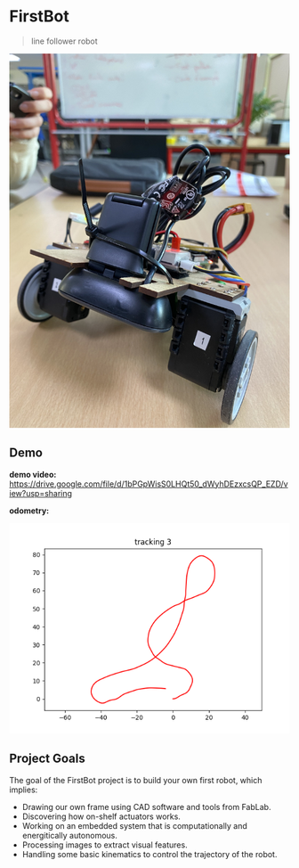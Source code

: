 # FirstBot
> line follower robot

![](./robot.jpg)

## Demo

**demo video:**
https://drive.google.com/file/d/1bPGpWisS0LHQt50_dWyhDEzxcsQP_EZD/view?usp=sharing

**odometry:**

![](./script/tracking3.png)


## Project Goals

The goal of the FirstBot project is to build your own first robot, which implies:

- Drawing our own frame using CAD software and tools from FabLab.
- Discovering how on-shelf actuators works.
- Working on an embedded system that is computationally and energitically autonomous.
- Processing images to extract visual features.
- Handling some basic kinematics to control the trajectory of the robot.
